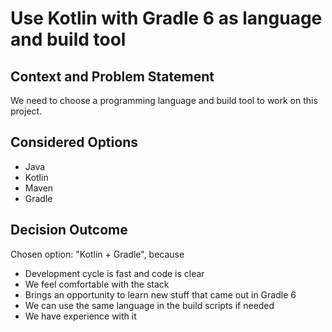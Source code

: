 # Use Kotlin with Gradle 6 as language and build tool

## Context and Problem Statement

We need to choose a programming language and build tool to work on this project.

## Considered Options

* Java
* Kotlin
* Maven
* Gradle

## Decision Outcome

Chosen option: "Kotlin + Gradle", because

* Development cycle is fast and code is clear
* We feel comfortable with the stack
* Brings an opportunity to learn new stuff that came out in Gradle 6
* We can use the same language in the build scripts if needed
* We have experience with it
